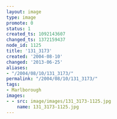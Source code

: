 ```yaml
---
layout: image
type: image
promote: 0
status: 1
created_ts: 1092143607
changed_ts: 1372159437
node_id: 1125
title: '131_3173'
created: '2004-08-10'
changed: '2013-06-25'
aliases:
- "/2004/08/10/131_3173/"
permalink: "/2004/08/10/131_3173/"
tags:
- Marlborough
images:
- - src: image/images/131_3173-1125.jpg
    name: 131_3173-1125.jpg
---
```


